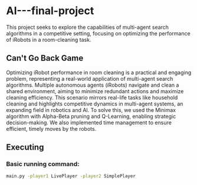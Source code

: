 # AI---final-project
This project seeks to explore the capabilities of multi-agent search algorithms in a competitive setting, focusing on optimizing the performance of iRobots in a room-cleaning task.

## Can't Go Back Game

Optimizing iRobot performance in room cleaning is a practical and engaging problem, representing a real-world application of multi-agent search algorithms. Multiple autonomous agents (iRobots) navigate and clean a shared environment, aiming to minimize redundant actions and maximize cleaning efficiency. This scenario mirrors real-life tasks like household cleaning and highlights competitive dynamics in multi-agent systems, an expanding field in robotics and AI. To solve this, we used the Minimax algorithm with Alpha-Beta pruning and Q-Learning, enabling strategic decision-making. We also implemented time management to ensure efficient, timely moves by the robots.

## Executing

### Basic running command:

```sh
main.py -player1 LivePlayer -player2 SimplePlayer
```
